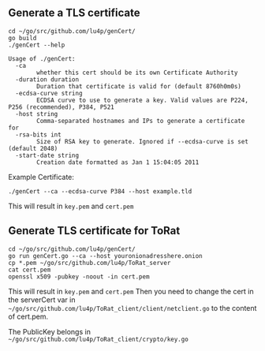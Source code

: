 ## Generate a TLS certificate
```
cd ~/go/src/github.com/lu4p/genCert/
go build
./genCert --help
```
```
Usage of ./genCert:
  -ca
    	whether this cert should be its own Certificate Authority
  -duration duration
    	Duration that certificate is valid for (default 8760h0m0s)
  -ecdsa-curve string
    	ECDSA curve to use to generate a key. Valid values are P224, P256 (recommended), P384, P521
  -host string
    	Comma-separated hostnames and IPs to generate a certificate for
  -rsa-bits int
    	Size of RSA key to generate. Ignored if --ecdsa-curve is set (default 2048)
  -start-date string
    	Creation date formatted as Jan 1 15:04:05 2011
```
Example Certificate:
```
./genCert --ca --ecdsa-curve P384 --host example.tld
```
This will result in ```key.pem``` and ```cert.pem```

## Generate TLS certificate for ToRat
```
cd ~/go/src/github.com/lu4p/genCert/
go run genCert.go --ca --host youronionadresshere.onion
cp *.pem ~/go/src/github.com/lu4p/ToRat_server
cat cert.pem
openssl x509 -pubkey -noout -in cert.pem
```
This will result in ```key.pem``` and ```cert.pem```
Then you need to change the cert in the serverCert var in ```~/go/src/github.com/lu4p/ToRat_client/client/netclient.go``` to the content of cert.pem.

The PublicKey belongs in ```~/go/src/github.com/lu4p/ToRat_client/crypto/key.go```
